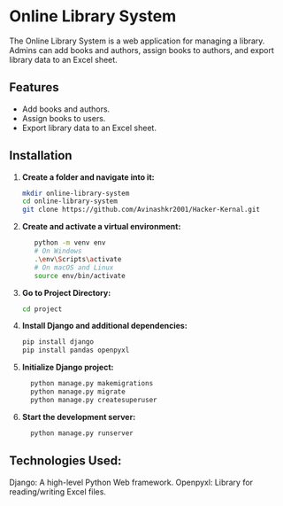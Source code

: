 # Online Library System

The Online Library System is a web application for managing a library. Admins can add books and authors, assign books to authors, and export library data to an Excel sheet.

## Features

- Add books and authors.
- Assign books to users.
- Export library data to an Excel sheet.

## Installation

1. **Create a folder and navigate into it:**
   ```sh
   mkdir online-library-system
   cd online-library-system
   git clone https://github.com/Avinashkr2001/Hacker-Kernal.git
   ```
   
2. **Create and activate a virtual environment:**
   ```sh
      python -m venv env
      # On Windows
      .\env\Scripts\activate
      # On macOS and Linux
      source env/bin/activate
   ```
3. **Go to Project Directory:**
   ```sh
   cd project
   ```
    
4. **Install Django and additional dependencies:**
   ```sh
   pip install django
   pip install pandas openpyxl
   ```

   
5. **Initialize Django project:**
   ```sh
     python manage.py makemigrations
     python manage.py migrate
     python manage.py createsuperuser
   ```

6. **Start the development server:**
   ```sh
     python manage.py runserver
   ```
## Technologies Used:
   Django: A high-level Python Web framework.
   Openpyxl: Library for reading/writing Excel files.





